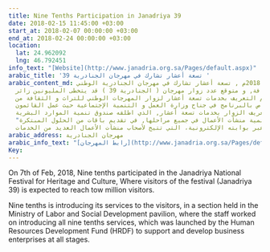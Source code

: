 ```yaml
---
title: Nine Tenths Participation in Janadriya 39
date: 2018-02-15 11:45:00 +03:00
start_at: 2018-02-07 00:00:00 +03:00
end_at: 2018-02-24 00:00:00 +03:00
location:
  lat: 24.962092
  lng: 46.792451
info_text: "[Website](http://www.janadria.org.sa/Pages/default.aspx)"
arabic_title: 'تسعة أعشار تشارك في مهرجان الجنادرية 39 '
arabic_content_md: في 7 فبراير 2018م , تسعة أعشار تشارك في مهرجان الجنادرية الوطني
  للتراث و الثقافة, و متوقع عدد زوار مهرجان ( الجنادرية 39 ) قد يتخطى المليونين زائر
  و زائرة. يتم التعريف بخدمات تسعة أعشار لزوار المهرجات الوطني للتراث و الثقافة من
  خلال ركن خاص بالبرنامج في جناح وزارة العمل و التنمية الإجتماعية حيث عمل القائمون
  على الركن على تعريف الزوار بخدمات تسعة أعشار, الذي اطلقه صندوق تنمية الموارد البشرية
  "هدف" لدعم و تنمية منشأت الأعمال في جميع مراحلها, في تقديم باقات من الحلول المبتكرة
  عبر بوابته الإلكترونية، التي تتيح لأصحاب منشآت الأعمال العديد من الخدمات.
arabic_address: مهرجان الجنادرية
arabic_info_text: "[رابط المهرجان](http://www.janadria.org.sa/Pages/default.aspx)"
Key: 
---
```


On 7th of Feb, 2018, Nine tenths participated in the Janadriya National Festival for Heritage and Culture, Where visitors of the festival (Janadriya 39) is expected to reach tow million visitors.

Nine tenths is introducing its services to the visitors, in a section held in the Ministry of Labor and Social Development pavilion, where the staff worked on introducing all nine tenths services, which was launched by the Human Resources Development Fund (HRDF) to support and develop business enterprises at all stages.